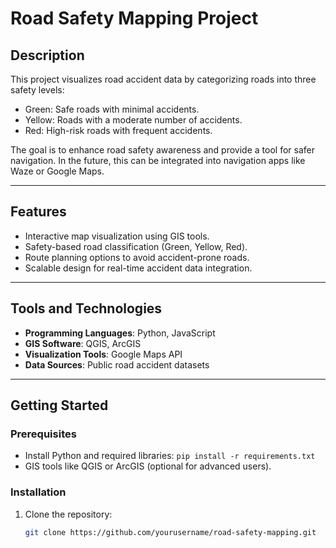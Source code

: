 # Road Safety Mapping Project

## Description

This project visualizes road accident data by categorizing roads into three safety levels:
- Green: Safe roads with minimal accidents.
- Yellow: Roads with a moderate number of accidents.
- Red: High-risk roads with frequent accidents.

The goal is to enhance road safety awareness and provide a tool for safer navigation. In the future, this can be integrated into navigation apps like Waze or Google Maps.

---

## Features

- Interactive map visualization using GIS tools.
- Safety-based road classification (Green, Yellow, Red).
- Route planning options to avoid accident-prone roads.
- Scalable design for real-time accident data integration.

---

## Tools and Technologies

- **Programming Languages**: Python, JavaScript
- **GIS Software**: QGIS, ArcGIS
- **Visualization Tools**: Google Maps API
- **Data Sources**: Public road accident datasets

---

## Getting Started

### Prerequisites
- Install Python and required libraries: `pip install -r requirements.txt`
- GIS tools like QGIS or ArcGIS (optional for advanced users).

### Installation
1. Clone the repository:
   ```bash
   git clone https://github.com/yourusername/road-safety-mapping.git

